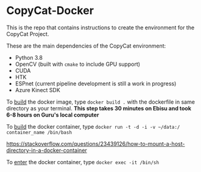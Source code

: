 # CopyCat-Docker

This is the repo that contains instructions to create the environment for the CopyCat Project.

These are the main dependencies of the CopyCat environment:

- Python 3.8
- OpenCV (built with `cmake` to include GPU support)
- CUDA
- HTK
- ESPnet (current pipeline development is still a work in progress)
- Azure Kinect SDK

To <u>build</u> the docker image, type `docker build .` with the dockerfile in same directory as your terminal. **This step takes 30 minutes on Ebisu and took 6-8 hours on Guru's local computer**

To <u>build</u> the docker container, type `docker run -t -d -i -v ~/data:/  container_name /bin/bash`

https://stackoverflow.com/questions/23439126/how-to-mount-a-host-directory-in-a-docker-container

To <u>enter</u> the docker container, type `docker exec -it /bin/sh`